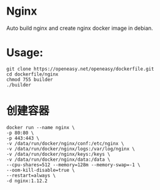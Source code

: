 Nginx
==========

Auto build nginx and create nginx docker image in debian.

# Usage:
```shell
git clone https://openeasy.net/openeasy/dockerfile.git
cd dockerfile/nginx
chmod 755 builder
./builder
```

# 创建容器
```shell
docker run --name nginx \
-p 80:80 \
-p 443:443 \
-v /data/run/docker/nginx/conf:/etc/nginx \
-v /data/run/docker/nginx/logs:/var/log/nginx \
-v /data/run/docker/nginx/keys:/keys \
-v /data/run/docker/nginx/data:/data \
--cpu-shares=512 --memory=128m --memory-swap=-1 \
--oom-kill-disable=true \
--restart=always \
-d nginx:1.12.2
```
